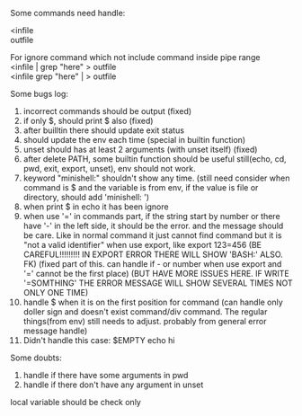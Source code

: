 Some commands need handle:   

<infile   
<infile cat > outfile   

For ignore command which not include command inside pipe range   
<infile | grep "here" > outfile   
<infile grep "here" | > outfile   

Some bugs log: 
1. incorrect commands should be output   (fixed)   
2. if only $, should print $ also  (fixed)   
3. after builltin there should update exit status  
4. should update the env each time (special in builtin function)  
5. unset should has at least 2 arguments (with unset itself)  (fixed)  
6. after delete PATH, some builtin function should be useful still(echo,
cd, pwd, exit, export, unset), env should not work.   
7. keyword "minishell:" shouldn't show any time. (still need consider when command is $ and the variable is from env, if the value is file or directory, should add 'minishell: ')   
8. when print $ in echo it has been ignore    
9. when use '=' in commands part, if the string start by number or there have
'-' in the left side, it should be the error. and the message should be care. Like in normal command it just cannot find command but it is "not a valid identifier" when use export, like export 123=456 (BE CAREFUL!!!!!!!!! IN EXPORT ERROR THERE WILL SHOW 'BASH:' ALSO. FK)   (fixed part of this. can handle if - or number when use export and '=' cannot be the first place) (BUT HAVE MORE ISSUES HERE. IF WRITE '=SOMTHING' THE ERROR MESSAGE WILL SHOW SEVERAL TIMES NOT ONLY ONE TIME)  
10. handle $ when it is on the first position for command  (can handle only doller sign and doesn't exist command/div command. The regular things(from env) still needs to adjust. probably from general error message handle)   
11. Didn't handle this case: $EMPTY echo hi

Some doubts:   
1. handle if there have some arguments in pwd   
2. handle if there don't have any argument in unset    

local variable should be check only

